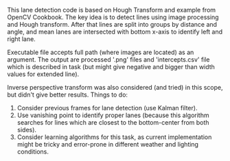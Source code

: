 This lane detection code is based on Hough Transform and example from OpenCV Cookbook.
The key idea is to detect lines using image processing and Hough transform. After that lines are split into groups by distance and angle, and mean lanes are intersected with bottom x-axis to identify left and right lane.

Executable file accepts full path (where images are located) as an argument. The output are processed '.png' files and 'intercepts.csv' file which is described in task (but might give negative and bigger than width values for extended line).

Inverse perspective transform was also considered (and tried) in this scope, but didn't give better results.
Things to do:
1. Consider previous frames for lane detection (use Kalman filter).
2. Use vanishing point to identify proper lanes (because this algorithm searches for lines which are closest to the bottom-center from both sides).
3. Consider learning algorithms for this task, as current implementation might be tricky and error-prone in different weather and lighting conditions.
